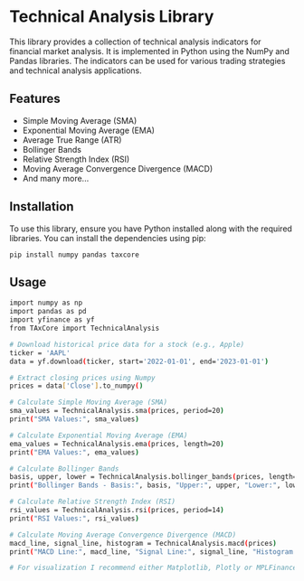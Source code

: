# Technical Analysis Library

This library provides a collection of technical analysis indicators for financial market analysis. It is implemented in Python using the NumPy and Pandas libraries. The indicators can be used for various trading strategies and technical analysis applications.

## Features

- Simple Moving Average (SMA)
- Exponential Moving Average (EMA)
- Average True Range (ATR)
- Bollinger Bands
- Relative Strength Index (RSI)
- Moving Average Convergence Divergence (MACD)
- And many more...

## Installation

To use this library, ensure you have Python installed along with the required libraries. You can install the dependencies using pip:
```
pip install numpy pandas taxcore
```
## Usage
```bash
import numpy as np
import pandas as pd
import yfinance as yf
from TAxCore import TechnicalAnalysis

# Download historical price data for a stock (e.g., Apple)
ticker = 'AAPL'
data = yf.download(ticker, start='2022-01-01', end='2023-01-01')

# Extract closing prices using Numpy
prices = data['Close'].to_numpy()

# Calculate Simple Moving Average (SMA)
sma_values = TechnicalAnalysis.sma(prices, period=20)
print("SMA Values:", sma_values)

# Calculate Exponential Moving Average (EMA)
ema_values = TechnicalAnalysis.ema(prices, length=20)
print("EMA Values:", ema_values)

# Calculate Bollinger Bands
basis, upper, lower = TechnicalAnalysis.bollinger_bands(prices, length=20)
print("Bollinger Bands - Basis:", basis, "Upper:", upper, "Lower:", lower)

# Calculate Relative Strength Index (RSI)
rsi_values = TechnicalAnalysis.rsi(prices, period=14)
print("RSI Values:", rsi_values)

# Calculate Moving Average Convergence Divergence (MACD)
macd_line, signal_line, histogram = TechnicalAnalysis.macd(prices)
print("MACD Line:", macd_line, "Signal Line:", signal_line, "Histogram:", histogram)

# For visualization I recommend either Matplotlib, Plotly or MPLFinance. I tried all and they all work pretty good.
